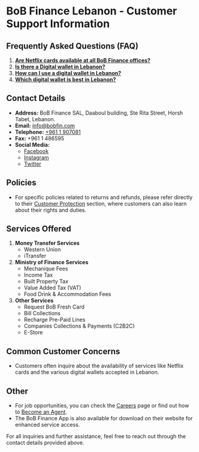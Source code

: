 # BoB Finance Lebanon - Customer Support Information

## Frequently Asked Questions (FAQ)
1. **[Are Netflix cards available at all BoB Finance offices?](https://www.bob-finance.com/Inside/FAQ/792817dd-5d5f-4703-8b16-632f355c716c)**
2. **[Is there a Digital wallet in Lebanon?](https://www.bob-finance.com/Inside/FAQ/63ea8c52-01c5-4925-a72f-2f3baa6dd372)**
3. **[How can I use a digital wallet in Lebanon?](https://www.bob-finance.com/Inside/FAQ/4c8c4a9c-bfb4-4585-98c1-c4cc29380a88)**
4. **[Which digital wallet is best in Lebanon?](https://www.bob-finance.com/Inside/FAQ/931816f9-05d4-4c2b-acdf-76abef14b05f)**

## Contact Details
- **Address:** BoB Finance SAL, Daaboul building, Ste Rita Street, Horsh Tabet, Lebanon.
- **Email:** [info@bobfin.com](mailto:info@bobfin.com)
- **Telephone:** [+961 1 907081](tel:+9611907081)
- **Fax:** +961 1 486595
- **Social Media:**
  - [Facebook](https://www.facebook.com/BobFinanceSal)
  - [Instagram](https://www.instagram.com/BoB_Finance)
  - [Twitter](https://twitter.com/BoBFinance2)

## Policies
- For specific policies related to returns and refunds, please refer directly to their [Customer Protection](https://www.bob-finance.com/#customer-protection) section, where customers can also learn about their rights and duties.

## Services Offered
1. **Money Transfer Services**
   - Western Union
   - iTransfer
2. **Ministry of Finance Services**
   - Mechanique Fees
   - Income Tax
   - Built Property Tax
   - Value Added Tax (VAT)
   - Food Drink & Accommodation Fees
3. **Other Services**
   - Request BoB Fresh Card
   - Bill Collections
   - Recharge Pre-Paid Lines
   - Companies Collections & Payments (C2B2C)
   - E-Store

## Common Customer Concerns
- Customers often inquire about the availability of services like Netflix cards and the various digital wallets accepted in Lebanon. 

## Other
- For job opportunities, you can check the [Careers](https://www.bob-finance.com/Inside/InsidePages/Careers) page or find out how to [Become an Agent](https://www.bob-finance.com/Request/BecomeAnAgent).
- The BoB Finance App is also available for download on their website for enhanced service access. 

For all inquiries and further assistance, feel free to reach out through the contact details provided above.